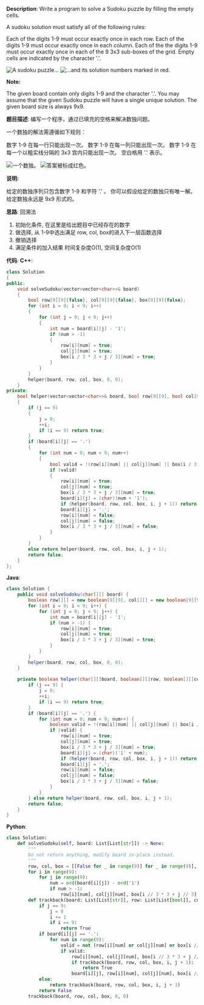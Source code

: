 __Description__:
Write a program to solve a Sudoku puzzle by filling the empty cells.

A sudoku solution must satisfy all of the following rules:

Each of the digits 1-9 must occur exactly once in each row.
Each of the digits 1-9 must occur exactly once in each column.
Each of the the digits 1-9 must occur exactly once in each of the 9 3x3 sub-boxes of the grid.
Empty cells are indicated by the character '.'.

![A sudoku puzzle...](https://upload-images.jianshu.io/upload_images/16639143-54e5fa13d98357c1.png?imageMogr2/auto-orient/strip%7CimageView2/2/w/1240)
![...and its solution numbers marked in red.](https://upload-images.jianshu.io/upload_images/16639143-836093cfecce8b6c.png?imageMogr2/auto-orient/strip%7CimageView2/2/w/1240)

__Note:__

The given board contain only digits 1-9 and the character '.'.
You may assume that the given Sudoku puzzle will have a single unique solution.
The given board size is always 9x9.

__题目描述__:
编写一个程序，通过已填充的空格来解决数独问题。

一个数独的解法需遵循如下规则：

数字 1-9 在每一行只能出现一次。
数字 1-9 在每一列只能出现一次。
数字 1-9 在每一个以粗实线分隔的 3x3 宫内只能出现一次。
空白格用 '.' 表示。

![一个数独。](https://upload-images.jianshu.io/upload_images/16639143-891537358cb8473c.png?imageMogr2/auto-orient/strip%7CimageView2/2/w/1240)
![答案被标成红色。](https://upload-images.jianshu.io/upload_images/16639143-0b1ca721a5ad4a7c.png?imageMogr2/auto-orient/strip%7CimageView2/2/w/1240)

__说明:__

给定的数独序列只包含数字 1-9 和字符 '.' 。
你可以假设给定的数独只有唯一解。
给定数独永远是 9x9 形式的。

__思路__:
回溯法
1. 初始化条件, 在这里是给出题目中已经存在的数字
2. 做选择, 从 1-9中选出满足 row, col, box的进入下一层函数选择
3. 撤销选择
4. 满足条件的加入结果
时间复杂度O(1), 空间复杂度O(1)

__代码__:
__C++__:
```C++
class Solution 
{
public:
    void solveSudoku(vector<vector<char>>& board) 
    {
        bool row[9][9]{false}, col[9][9]{false}, box[9][9]{false};
        for (int i = 0; i < 9; i++)
        {
            for (int j = 0; j < 9; j++)
            {
                int num = board[i][j] - '1';
                if (num > -1)
                {
                    row[i][num] = true;
                    col[j][num] = true;
                    box[i / 3 * 3 + j / 3][num] = true;
                }
            }
        }
        helper(board, row, col, box, 0, 0);
    }
private:
    bool helper(vector<vector<char>>& board, bool row[9][9], bool col[9][9], bool box[9][9], int i, int j)
    {
        if (j == 9)
        {
            j = 0;
            ++i;
            if (i == 9) return true;
        }
        if (board[i][j] == '.')
        {
            for (int num = 0; num < 9; num++)
            {
                bool valid = !(row[i][num] || col[j][num] || box[i / 3 * 3 + j / 3][num]);
                if (valid)
                {
                    row[i][num] = true;
                    col[j][num] = true;
                    box[i / 3 * 3 + j / 3][num] = true;
                    board[i][j] = (char)(num + '1');
                    if (helper(board, row, col, box, i, j + 1)) return true;
                    board[i][j] = '.';
                    row[i][num] = false;
                    col[j][num] = false;
                    box[i / 3 * 3 + j / 3][num] = false;
                }
            }
        }
        else return helper(board, row, col, box, i, j + 1);
        return false;
    }
};
```

__Java__:
```Java
class Solution {
    public void solveSudoku(char[][] board) {
        boolean row[][] = new boolean[9][9], col[][] = new boolean[9][9], box[][] = new boolean[9][9];
        for (int i = 0; i < 9; i++) {
            for (int j = 0; j < 9; j++) {
                int num = board[i][j] - '1';
                if (num > -1) {
                    row[i][num] = true;
                    col[j][num] = true;
                    box[i / 3 * 3 + j / 3][num] = true;
                }
            }
        }
        helper(board, row, col, box, 0, 0);
    }
    
    private boolean helper(char[][]board, boolean[][]row, boolean[][]col, boolean[][]box, int i, int j){
        if (j == 9) {
            j = 0;
            ++i;
            if (i == 9) return true;
        }
        if (board[i][j] == '.') {
            for (int num = 0; num < 9; num++) {
                boolean valid = !(row[i][num] || col[j][num] || box[i / 3 * 3 + j / 3][num]);
                if (valid) {
                    row[i][num] = true;
                    col[j][num] = true;
                    box[i / 3 * 3 + j / 3][num] = true;
                    board[i][j] = (char)('1' + num);
                    if (helper(board, row, col, box, i, j + 1)) return true;
                    board[i][j] = '.';
                    row[i][num] = false;
                    col[j][num] = false;
                    box[i / 3 * 3 + j / 3][num] = false;
                }
            }
        } else return helper(board, row, col, box, i, j + 1);
        return false;
    }
}
```

__Python__:
```Python
class Solution:
    def solveSudoku(self, board: List[List[str]]) -> None:
        """
        Do not return anything, modify board in-place instead.
        """
        row, col, box = [[False for _ in range(9)] for _ in range(9)], [[False for _ in range(9)] for _ in range(9)], [[False for _ in range(9)] for _ in range(9)]
        for i in range(9):
            for j in range(9):
                num = ord(board[i][j]) - ord('1')
                if num > -1:
                    row[i][num], col[j][num], box[i // 3 * 3 + j // 3][num] = True, True, True
        def trackback(board: List[List[str]], row: List[List[bool]], col: List[List[bool]], box: List[List[bool]], i: int, j: int) -> bool:
            if j == 9:
                j = 0
                i += 1
                if i == 9:
                    return True
            if board[i][j] == '.':
                for num in range(9):
                    valid = not (row[i][num] or col[j][num] or box[i // 3 * 3 + j // 3][num])
                    if valid:
                        row[i][num], col[j][num], box[i // 3 * 3 + j // 3][num], board[i][j] = True, True, True, chr(num + ord('1'))
                        if trackback(board, row, col, box, i, j + 1):
                            return True
                        board[i][j], row[i][num], col[j][num], box[i // 3 * 3 + j // 3][num] = '.', False, False, False
            else:
                return trackback(board, row, col, box, i, j + 1)
            return False
        trackback(board, row, col, box, 0, 0)
```